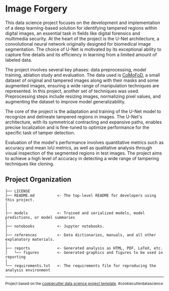 Image Forgery
==============================

This data science project focuses on the development and implementation of a deep learning-based solution for identifying tampered regions within digital images, an essential task in fields like digital forensics and multimedia security. At the heart of the project is the U-Net architecture, a convolutional neural network originally designed for biomedical image segmentation. The choice of U-Net is motivated by its exceptional ability to capture fine details and its efficiency in learning from a limited amount of labeled data.

The project involves several key phases: data preprocessing, model training, ablation study and evaluation. The data used is [CoMoFoD](https://www.vcl.fer.hr/comofod/), a small dataset of original and tampered images along with their masks and some augmented images, ensuring a wide range of manipulation techniques are represented. In this project, another set of techniques was used. Preprocessing steps include resizing images, normalizing pixel values, and augmenting the dataset to improve model generalizability.

The core of the project is the adaptation and training of the U-Net model to recognize and delineate tampered regions in images. The U-Net's architecture, with its symmetrical contracting and expansive paths, enables precise localization and is fine-tuned to optimize performance for the specific task of tamper detection.

Evaluation of the model's performance involves quantitative metrics such as accuracy and mean IoU metrics, as well as qualitative analysis through visual inspection of the segmented regions in test images. The project aims to achieve a high level of accuracy in detecting a wide range of tampering techniques like cloning.


Project Organization
------------

    ├── LICENSE
    ├── README.md          <- The top-level README for developers using this project.
    │
    │
    ├── models             <- Trained and serialized models, model predictions, or model summaries
    │
    ├── notebooks          <- Jupyter notebooks. 
    │
    ├── references         <- Data dictionaries, manuals, and all other explanatory materials.
    │
    ├── reports            <- Generated analysis as HTML, PDF, LaTeX, etc.
    │   └── figures        <- Generated graphics and figures to be used in reporting
    │
    └── requirements.txt   <- The requirements file for reproducing the analysis environment



--------

<p><small>Project based on the <a target="_blank" href="https://drivendata.github.io/cookiecutter-data-science/">cookiecutter data science project template</a>. #cookiecutterdatascience</small></p>
